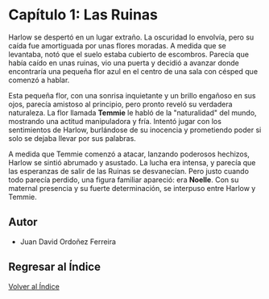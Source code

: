 # Capítulo 1: Las Ruinas

Harlow se despertó en un lugar extraño. La oscuridad lo envolvía, pero su caída fue amortiguada por unas flores moradas. A medida que se levantaba, notó que el suelo estaba cubierto de escombros. Parecía que había caído en unas ruinas, vio una puerta y decidió a avanzar donde encontraría una pequeña flor azul en el centro de una sala con césped que comenzó a hablar.

Esta pequeña flor, con una sonrisa inquietante y un brillo engañoso en sus ojos, parecía amistoso al principio, pero pronto reveló su verdadera naturaleza. La flor llamada **Temmie** le habló de la "naturalidad" del mundo, mostrando una actitud manipuladora y fría. Intentó jugar con los sentimientos de Harlow, burlándose de su inocencia y prometiendo poder si solo se dejaba llevar por sus palabras.

A medida que Temmie comenzó a atacar, lanzando poderosos hechizos, Harlow se sintió abrumado y asustado. La lucha era intensa, y parecía que las esperanzas de salir de las Ruinas se desvanecían. Pero justo cuando todo parecía perdido, una figura familiar apareció: era **Noelle**. Con su maternal presencia y su fuerte determinación, se interpuso entre Harlow y Temmie.

## Autor
- Juan David Ordoñez Ferreira

## Regresar al Índice
[Volver al Índice](../README.md)